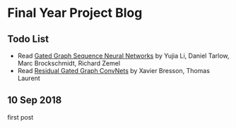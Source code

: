 # Final Year Project Blog

## Todo List
- Read [Gated Graph Sequence Neural Networks](https://arxiv.org/abs/1511.05493) by Yujia Li, Daniel Tarlow, Marc Brockschmidt, Richard Zemel
- Read [Residual Gated Graph ConvNets](https://arxiv.org/abs/1711.07553) by Xavier Bresson, Thomas Laurent

## 10 Sep 2018

first post

